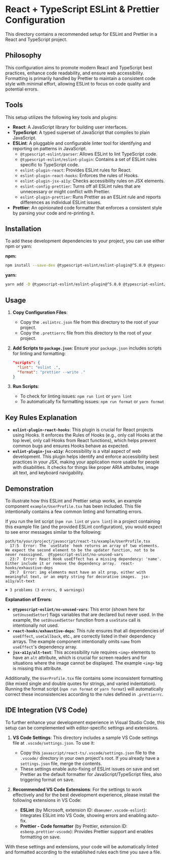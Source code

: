 # React + TypeScript ESLint & Prettier Configuration

This directory contains a recommended setup for ESLint and Prettier in a React and TypeScript project.

## Philosophy

This configuration aims to promote modern React and TypeScript best practices, enhance code readability, and ensure web accessibility. Formatting is primarily handled by Prettier to maintain a consistent code style with minimal effort, allowing ESLint to focus on code quality and potential errors.

## Tools

This setup utilizes the following key tools and plugins:

*   **React**: A JavaScript library for building user interfaces.
*   **TypeScript**: A typed superset of JavaScript that compiles to plain JavaScript.
*   **ESLint**: A pluggable and configurable linter tool for identifying and reporting on patterns in JavaScript.
    *   `@typescript-eslint/parser`: Allows ESLint to lint TypeScript code.
    *   `@typescript-eslint/eslint-plugin`: Contains a set of ESLint rules specific to TypeScript code.
    *   `eslint-plugin-react`: Provides ESLint rules for React.
    *   `eslint-plugin-react-hooks`: Enforces the rules of Hooks.
    *   `eslint-plugin-jsx-a11y`: Checks accessibility rules on JSX elements.
    *   `eslint-config-prettier`: Turns off all ESLint rules that are unnecessary or might conflict with Prettier.
    *   `eslint-plugin-prettier`: Runs Prettier as an ESLint rule and reports differences as individual ESLint issues.
*   **Prettier**: An opinionated code formatter that enforces a consistent style by parsing your code and re-printing it.

## Installation

To add these development dependencies to your project, you can use either npm or yarn:

**npm:**
```bash
npm install --save-dev @typescript-eslint/eslint-plugin@^5.0.0 @typescript-eslint/parser@^5.0.0 eslint@^8.0.0 eslint-config-prettier@^8.0.0 eslint-plugin-jsx-a11y@^6.0.0 eslint-plugin-prettier@^4.0.0 eslint-plugin-react@^7.0.0 eslint-plugin-react-hooks@^4.0.0 prettier@^2.0.0 typescript@^4.0.0
```

**yarn:**
```bash
yarn add -D @typescript-eslint/eslint-plugin@^5.0.0 @typescript-eslint/parser@^5.0.0 eslint@^8.0.0 eslint-config-prettier@^8.0.0 eslint-plugin-jsx-a11y@^6.0.0 eslint-plugin-prettier@^4.0.0 eslint-plugin-react@^7.0.0 eslint-plugin-react-hooks@^4.0.0 prettier@^2.0.0 typescript@^4.0.0
```

## Usage

1.  **Copy Configuration Files**:
    *   Copy the `.eslintrc.json` file from this directory to the root of your project.
    *   Copy the `.prettierrc` file from this directory to the root of your project.

2.  **Add Scripts to `package.json`**:
    Ensure your `package.json` includes scripts for linting and formatting:
    ```json
    "scripts": {
      "lint": "eslint .",
      "format": "prettier --write ."
    }
    ```

3.  **Run Scripts**:
    *   To check for linting issues: `npm run lint` or `yarn lint`
    *   To automatically fix formatting issues: `npm run format` or `yarn format`

## Key Rules Explanation

*   **`eslint-plugin-react-hooks`**: This plugin is crucial for React projects using Hooks. It enforces the Rules of Hooks (e.g., only call Hooks at the top level, only call Hooks from React functions), which helps prevent common bugs and ensures Hooks behave as expected.
*   **`eslint-plugin-jsx-a11y`**: Accessibility is a vital aspect of web development. This plugin helps identify and enforce accessibility best practices in your JSX, making your application more usable for people with disabilities. It checks for things like proper ARIA attributes, image alt text, and keyboard navigability.

## Demonstration

To illustrate how this ESLint and Prettier setup works, an example component `example/UserProfile.tsx` has been included. This file intentionally contains a few common linting and formatting errors.

If you run the lint script (`npm run lint` or `yarn lint`) in a project containing this example file (and the provided ESLint configuration), you would expect to see error messages similar to the following:

```text
path/to/your/project/javascript/react-ts/example/UserProfile.tsx
  17:5  Error: The `useState` hook returns an array of two elements. We expect the second element to be the updater function, not to be never reassigned.  @typescript-eslint/no-unused-vars
  23:7  Error: React Hook useEffect has a missing dependency: 'name'. Either include it or remove the dependency array.  react-hooks/exhaustive-deps
  29:7  Error: img elements must have an alt prop, either with meaningful text, or an empty string for decorative images.  jsx-a11y/alt-text

✖ 3 problems (3 errors, 0 warnings)
```

**Explanation of Errors:**

*   **`@typescript-eslint/no-unused-vars`**: This error (shown here for `setUnusedSetter`) flags variables that are declared but never used. In the example, the `setUnusedSetter` function from a `useState` call is intentionally not used.
*   **`react-hooks/exhaustive-deps`**: This rule ensures that all dependencies of `useEffect`, `useCallback`, etc., are correctly listed in their dependency arrays. The example component intentionally omits `name` from `useEffect`'s dependency array.
*   **`jsx-a11y/alt-text`**: This accessibility rule requires `<img>` elements to have an `alt` attribute, which is crucial for screen readers and for situations where the image cannot be displayed. The example `<img>` tag is missing this attribute.

Additionally, the `UserProfile.tsx` file contains some inconsistent formatting (like mixed single and double quotes for strings, and varied indentation). Running the format script (`npm run format` or `yarn format`) will automatically correct these inconsistencies according to the rules defined in `.prettierrc`.

## IDE Integration (VS Code)

To further enhance your development experience in Visual Studio Code, this setup can be complemented with editor-specific settings and extensions.

1.  **VS Code Settings**:
    This directory includes a sample VS Code settings file at `.vscode/settings.json`. To use it:
    *   Copy this `javascript/react-ts/.vscode/settings.json` file to the `.vscode/` directory in your own project's root. If you already have a `settings.json` file, merge the contents.
    *   These settings enable auto-fixing of ESLint issues on save and set Prettier as the default formatter for JavaScript/TypeScript files, also triggering format on save.

2.  **Recommended VS Code Extensions**:
    For the settings to work effectively and for the best development experience, please install the following extensions in VS Code:
    *   **ESLint** (by Microsoft, extension ID: `dbaeumer.vscode-eslint`): Integrates ESLint into VS Code, showing errors and enabling auto-fix.
    *   **Prettier - Code formatter** (by Prettier, extension ID: `esbenp.prettier-vscode`): Provides Prettier support and enables formatting on save.

With these settings and extensions, your code will be automatically linted and formatted according to the established rules each time you save a file.
